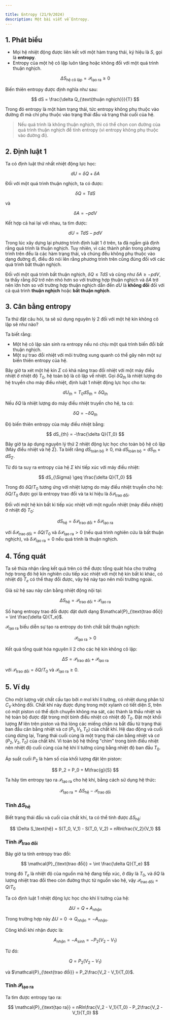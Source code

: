 ```yaml
---

title: Entropy (21/9/2024)
description: Một bài viết về Entropy.
---
```


## 1. Phát biểu

- Mọi hệ nhiệt động được liên kết với một hàm trạng thái, ký hiệu là $S$, gọi là <b>entropy</b>.
- Entropy của một hệ cô lập luôn tăng hoặc không đổi với một quá trình thuận nghịch.

$$
\Delta S_{\text{hệ cô lập}} = \mathcal{P}_{\text{tạo ra}} \geq 0
$$

Biến thiên entropy được định nghĩa như sau:

$$
dS = \frac{\delta Q_{\text{thuận nghịch}}}{T}
$$

Trong đó entropy là một hàm trạng thái, tức entropy không phụ thuộc vào đường đi mà chỉ phụ thuộc vào trạng thái đầu và trạng thái cuối của hệ.

> Nếu quá trình là không thuận nghịch, thì có thể chọn con đường của quá trình thuận nghịch để tính entropy (vì entropy không phụ thuộc vào đường đi).

## 2. Định luật 1
Ta có định luật thứ nhất nhiệt động lực học:

$$
dU = \delta Q + \delta A
$$

Đối với một quá trình thuận nghịch, ta có được:

$$
\delta Q = TdS
$$

và

$$
\delta A = -pdV
$$

Kết hợp cả hai lại với nhau, ta tìm được:

$$
dU = TdS - pdV
$$

Trong lúc xây dựng lại phương trình định luật 1 ở trên, ta đã ngầm giả định rằng quá trình là thuận nghịch. Tuy nhiên, vì các thành phần trong phương trình trên đều là các hàm trạng thái, và chúng đều không phụ thuộc vào dạng đường đi, điều đó nói lên rằng phương trình trên cũng đúng đối với các quá trình bất thuận nghịch.

Đối với một quá trình bất thuận nghịch, $\delta Q \leq TdS$ và cũng như $\delta A \geq -pdV$, ta thấy rằng $\delta Q$ trở nên nhỏ hơn so với trường hợp thuận nghịch và $\delta A$ trở nên lớn hơn so với trường hợp thuận nghịch dẫn đến $dU$ là <b>không đổi</b> đối với cả quá trình <b>thuận nghịch</b> hoặc <b>bất thuận nghịch</b>.

## 3. Cân bằng entropy

Ta thử đặt câu hỏi, ta sẽ sử dụng nguyên lý 2 đối với một hệ kín không cô lập sẽ như nào?

Ta biết rằng:
- Một hệ cô lập sản sinh ra entropy nếu nó chịu một quá trình biến đổi bất thuận nghịch.
- Một sự trao đổi nhiệt với môi trường xung quanh có thể gây nên một sự biến thiên entropy của hệ.

Bây giờ ta xét một hệ kín $\Sigma$ có khả năng trao đổi nhiệt với một máy điều nhiệt ở nhiệt độ $T_0$, hệ toàn bộ là cô lập về nhiệt. Gọi $\delta Q_{th}$ là nhiệt lượng do hệ truyền cho máy điều nhiệt, định luật 1 nhiệt động lực học cho ta:

$$
dU_{th} = T_0dS_{th} = \delta Q_{th}
$$

Nếu $\delta Q$ là nhiệt lượng do máy điều nhiệt truyền cho hệ, ta có:

$$
\delta Q = - \delta Q_{th}
$$

Độ biến thiên entropy của máy điều nhiệt bằng:

$$
dS_{th} = -\frac{\delta Q}{T_0}
$$

Bây giờ ta áp dụng nguyên lý thứ 2 nhiệt động lực học cho toàn bộ hệ cô lập (Máy điều nhiệt và hệ $\Sigma$). Ta biết rằng $dS_{\text{toàn bộ}} \geq 0$, mà $dS_{\text{toàn bộ}} = dS_{th} + dS_{\Sigma}$.

Từ đó ta suy ra entropy của hệ $\Sigma$ khi tiếp xúc với máy điều nhiệt:

$$
dS_{\Sigma} \geq \frac{\delta Q}{T_0}
$$

Trong đó $\delta Q/T_0$ tương ứng với nhiệt lượng do máy điều nhiệt truyền cho hệ: $\delta Q/T_0$ được gọi là entropy trao đổi và ta kí hiệu là $\delta \mathcal{P}_{\text{trao đổi}}$.

Đối với một hệ kín bất kì tiếp xúc nhiệt với một nguồn nhiệt (máy điều nhiệt) ở nhiệt độ $T_0$:

$$
dS_{\text{hệ}} = \delta \mathcal{P}_{\text{trao đổi}} + \delta \mathcal{P}_{\text{tạo ra}}
$$

với $\delta \mathcal{P}_{\text{trao đổi}} = \delta Q/T_0$
và  $\delta \mathcal{P}_\text{tạo ra} > 0$ (nếu quá trình nghiên cứu là bất thuận nghịch),
và $\delta \mathcal{P}_\text{tạo ra} = 0$ nếu quá trình là thuận nghịch.

## 4. Tổng quát
Ta sẽ thừa nhận rằng kết quả trên có thể được tổng quát hóa cho trường hợp trong đó hệ kín nghiên cứu tiếp xúc nhiệt với một hệ kín bất kì khác, có nhiệt độ $T_e$ có thể thay đổi được, vậy hệ này tạo nên môi trường ngoài.

Giả sử hệ sau này cân bằng nhiệt động nội tại:

$$
\Delta S_{\text{hệ}} = \mathcal{P}_{\text{trao đổi}} + \mathcal{P}_{\text{tạo ra}} 
$$

Số hạng entropy trao đổi được đặt dưới dạng $\mathcal{P}_{\text{trao đổi}} = \int \frac{\delta Q}{T_e}$.

$\mathcal{P}_{\text{tạo ra}}$ biểu diễn sự tạo ra entropy do tính chất bất thuận nghịch:

$$
\mathcal{P}_{\text{tạo ra}} > 0
$$

Kết quả tổng quát hóa nguyên lí 2 cho các hệ kín không cô lập:

$$
\Delta S = \mathcal{P}_{\text{trao đổi}} + \mathcal{P}_{\text{tạo ra}}
$$

với $\mathcal{P}_{\text{trao đổi}} = \delta Q/T_0$
và $\mathcal{P}_{\text{tạo ra}} \geq 0$.

## 5. Ví dụ

Cho một lượng vật chất cấu tạo bởi $n$ mol khí lí tưởng, có nhiệt dung phân tử $C_V$ không đổi. Chất khí này được đựng trong một xylanh có tiết diện $S$, trên có một piston có thể dịch chuyển không ma sát, các thành là thấu nhiệt và hệ toàn bộ được đặt trong một bình điều nhiệt có nhiệt độ $T_0$. Đặt một khối lượng $M$ lên trên piston và thả lỏng các miếng chặn ra bắt đầu từ trạng thái ban đầu cân bằng nhiệt và cơ ($P_1, V_1, T_0$) của chất khí. Hệ dao động và cuối cùng dừng lại, Trạng thái cuối cùng là một trạng thái cân bằng nhiệt và cơ ($P_2, V_2, T_0$) của chất khí. Vì toàn bộ hệ thống "chìm" trong bình điều nhiệt nên nhiệt độ cuối cùng của hệ khí lí tưởng cũng bằng nhiệt độ ban đầu $T_0$.

Áp suất cuối $P_2$ là hàm số của khối lượng đặt lên piston:

$$
P_2 = P_0 + M\frac{g}{S}
$$

Ta hãy tìm entropy tạo ra $\mathcal{P}_{\text{tạo ra}}$ cho hệ khí, bằng cách sử dụng hệ thức:

$$
\mathcal{P}_{\text{tạo ra}} = \Delta S_\text{hệ} - \mathcal{P}_{\text{trao đổi}}
$$

### Tính $\Delta S_\text{hệ}$

Biết trạng thái đầu và cuối của chất khí, ta có thể tính được $\Delta S_\text{hệ}$:

$$
\Delta S_\text{hệ} = S(T_0, V_1) - S(T_0, V_2) = nRln\frac{V_2}{V_1}
$$

### Tính $\mathcal{P}_{\text{trao đổi}}$
Bây giờ ta tính entropy trao đổi:

$$
\mathcal{P}_{\text{trao đổi}} = \int \frac{\delta Q}{T_e}
$$

trong đó $T_e$ là nhiệt độ của nguồn mà hệ đang tiếp xúc, ở đây là $T_0$, và $\delta Q$ là lượng nhiệt trao đổi theo còn đường thực từ nguồn vào hệ, vậy $\mathcal{P}_{\text{trao đổi}} = Q/T_0$

Ta có định luật 1 nhiệt động lực học cho khí lí tưởng của hệ:

$$
\Delta U = Q + A_{nhận}
$$

Trong trường hợp này $\Delta U = 0 \rightarrow Q_{nhận} = -A_{nhận}$.

Công khối khí nhận được là:

$$
A_{nhận} = -A_{sinh} = -P_2(V_2 - V_1)
$$

Từ đó:

$$
Q = P_2(V_2 - V_1)
$$

và $\mathcal{P}_{\text{trao đổi}} = P_2\frac{V_2 - V_1}{T_0}$.

### Tính $\mathcal{P}_{\text{tạo ra}}$

Ta tìm được entropy tạo ra:

$$
\mathcal{P}_{\text{tạo ra}} = nRln\frac{V_2 - V_1}{T_0} - P_2\frac{V_2 - V_1}{T_0}
$$
